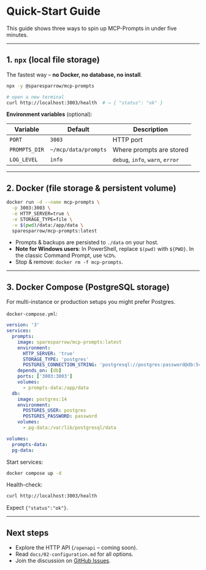 # Quick-Start Guide

This guide shows three ways to spin up MCP-Prompts in under five minutes.

---

## 1. `npx` (local file storage)

The fastest way – **no Docker, no database, no install**.

```bash
npx -y @sparesparrow/mcp-prompts

# open a new terminal
curl http://localhost:3003/health  # → { "status": "ok" }
```

**Environment variables** (optional):

| Variable      | Default              | Description                      |
| ------------- | -------------------- | -------------------------------- |
| `PORT`        | `3003`               | HTTP port                        |
| `PROMPTS_DIR` | `~/mcp/data/prompts` | Where prompts are stored         |
| `LOG_LEVEL`   | `info`               | `debug`, `info`, `warn`, `error` |

---

## 2. Docker (file storage & persistent volume)

```bash
docker run -d --name mcp-prompts \
  -p 3003:3003 \
  -e HTTP_SERVER=true \
  -e STORAGE_TYPE=file \
  -v $(pwd)/data:/app/data \
  sparesparrow/mcp-prompts:latest
```

- Prompts & backups are persisted to `./data` on your host.
- **Note for Windows users**: In PowerShell, replace `$(pwd)` with `${PWD}`. In the classic Command Prompt, use `%CD%`.
- Stop & remove: `docker rm -f mcp-prompts`.

---

## 3. Docker Compose (PostgreSQL storage)

For multi-instance or production setups you might prefer Postgres.

`docker-compose.yml`:

```yaml
version: '3'
services:
  prompts:
    image: sparesparrow/mcp-prompts:latest
    environment:
      HTTP_SERVER: 'true'
      STORAGE_TYPE: 'postgres'
      POSTGRES_CONNECTION_STRING: 'postgresql://postgres:password@db:5432/mcp_prompts'
    depends_on: [db]
    ports: ['3003:3003']
    volumes:
      - prompts-data:/app/data
  db:
    image: postgres:14
    environment:
      POSTGRES_USER: postgres
      POSTGRES_PASSWORD: password
    volumes:
      - pg-data:/var/lib/postgresql/data

volumes:
  prompts-data:
  pg-data:
```

Start services:

```bash
docker compose up -d
```

Health-check:

```bash
curl http://localhost:3003/health
```

Expect `{"status":"ok"}`.

---

## Next steps

- Explore the HTTP API (`/openapi` – coming soon).
- Read `docs/02-configuration.md` for all options.
- Join the discussion on [GitHub Issues](https://github.com/sparesparrow/mcp-prompts/issues).
